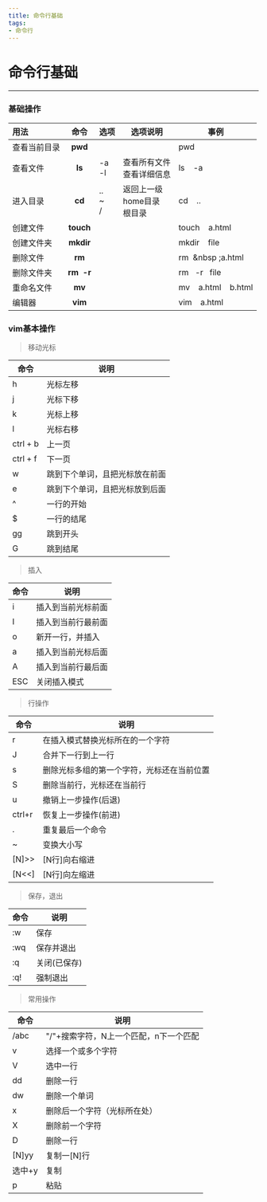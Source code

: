 ```yaml
---
title: 命令行基础
tags: 
- 命令行
---
```

# 命令行基础

----------

###  基础操作

|用法|命令|选项|选项说明|事例|
|:--|:--:|--|--|--|
|查看当前目录|**pwd**|||pwd|
|查看文件|**ls**|-a<br>-l|查看所有文件<br>查看详细信息|ls &nbsp;&nbsp; -a|
|进入目录|**cd**|..<br>~<br>/|返回上一级<br>home目录<br>根目录|cd &nbsp;&nbsp; ..|
|创建文件|**touch**|||touch &nbsp;&nbsp; a.html|
|创建文件夹|**mkdir**|||mkdir &nbsp;&nbsp; file|
|删除文件|**rm**|||rm &nbsp;&nbsp ;a.html|
|删除文件夹|**rm&nbsp;&nbsp;-r**|||rm &nbsp;&nbsp;-r&nbsp;&nbsp; file|
|重命名文件|**mv**|||mv &nbsp;&nbsp; a.html &nbsp;&nbsp; b.html|
|编辑器|**vim**|||vim &nbsp;&nbsp; a.html|

<!-- more -->

### vim基本操作

> 移动光标

|命令|说明|
|--|--|
|h|光标左移|
|j|光标下移|
|k|光标上移|
|l|光标右移|
|ctrl + b|上一页|
|ctrl + f|下一页|
|w|跳到下个单词，且把光标放在前面|
|e|跳到下个单词，且把光标放到后面|
|^|一行的开始|
|$|一行的结尾|
|gg|跳到开头|
|G|跳到结尾|

> 插入

|命令|说明|
|--|--|
|i|插入到当前光标前面|
|I|插入到当前行最前面|
|o|新开一行，并插入|
|a|插入到当前光标后面|
|A|插入到当前行最后面|
|ESC|关闭插入模式|

>行操作

|命令|说明|
|--|--|
|r|在插入模式替换光标所在的一个字符|
|J|合并下一行到上一行|
|s|删除光标多组的第一个字符，光标还在当前位置|
|S|删除当前行，光标还在当前行|
|u|撤销上一步操作(后退)|
|ctrl+r|恢复上一步操作(前进)|
|.|重复最后一个命令|
|~|变换大小写|
|[N]>>|[N行]向右缩进|
|[N<<]|[N行]向左缩进|

>保存，退出

|命令|说明|
|--|--|
|:w|保存|
|:wq|保存并退出|
|:q|关闭(已保存)|
|:q!|强制退出|

>常用操作

|命令|说明|
|--|--|
|/abc|"/"+搜索字符，N上一个匹配，n下一个匹配|
|v|选择一个或多个字符|
|V|选中一行|
|dd|删除一行|
|dw|删除一个单词|
|x|删除后一个字符（光标所在处）|
|X|删除前一个字符|
|D|删除一行|
|[N]yy|复制一[N]行|
|选中+y|复制|
|p|粘贴|


